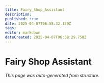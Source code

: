```yaml
---
title: Fairy_Shop_Assistant
description: 
published: true
date: 2025-04-07T06:58:32.159Z
tags: 
editor: markdown
dateCreated: 2025-04-07T06:58:29.758Z
---
```


# Fairy Shop Assistant

*This page was auto-generated from structure.*